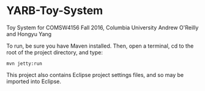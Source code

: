 # YARB-Toy-System
Toy System for COMSW4156 Fall 2016, Columbia University
Andrew O'Reilly and Hongyu Yang

To run, be sure you have Maven installed.
Then, open a terminal, cd to the root of the project directory, and type:

```
mvn jetty:run
```

This project also contains Eclipse project settings files, and so may be imported into Eclipse.
